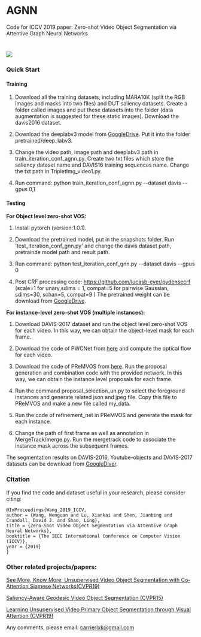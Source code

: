 # AGNN
Code for ICCV 2019 paper: Zero-shot Video Object Segmentation via Attentive Graph Neural Networks
#
![](../master/framework.png)
### Quick Start

#### Training
1. Download all the training datasets, including MARA10K (split the RGB images and masks into two files) and DUT saliency datasets. Create a folder called images and put these datasets into the folder (data augmentation is suggested for these static images). Download the davis2016 dataset. 

2. Download the deeplabv3 model from [GoogleDrive](https://drive.google.com/open?id=1hy0-BAEestT9H4a3Sv78xrHrzmZga9mj). Put it into the folder pretrained/deep_labv3.

3. Change the video path, image path and deeplabv3 path in train_iteration_conf_agnn.py.  Create two txt files which store the saliency dataset name and DAVIS16 training sequences name. Change the txt path in TripletImg_video1.py.

4. Run command: python train_iteration_conf_agnn.py --dataset davis --gpus 0,1

#### Testing
**For Object level zero-shot VOS:**

1. Install pytorch (version:1.0.1).

2. Download the pretrained model, put in the snapshots folder. Run 'test_iteration_conf_gnn.py' and change the davis dataset path, pretrainde model path and result path.

3. Run command:  python test_iteration_conf_gnn.py --dataset davis --gpus 0

4. Post CRF processing code: https://github.com/lucasb-eyer/pydensecrf (scale=1 for unary,sdims = 1, compat=5 for pairwise Gaussian, sdims=30, schan=5, compat=9
)
The pretrained weight can be download from [GoogleDrive](https://drive.google.com/open?id=1w4hWVC7ZTTVDJCQN6-vOVLY9JLJCru7G).

**For instance-level zero-shot VOS (multiple instances):**

1. Download DAVIS-2017 dataset and run the object level zero-shot VOS for each video. In this way, we can obtain the object-level mask for each frame. 

2. Download the code of PWCNet from [here](https://github.com/sniklaus/pytorch-pwc) and compute the optical flow for each video.

3. Download the code of PReMVOS from [here](https://github.com/JonathonLuiten/PReMVOS). Run the proposal generation and combination code with the provided network. In this way, we can obtain the instance level proposals for each frame. 

4. Run the command proposal_selection_un.py to select the foreground instances and generate related json and jpeg file. Copy this file to PReMVOS and make a new file called my_data.

5. Run the code of refinement_net in PReMVOS and generate the mask for each instance.

6. Change the path of first frame as well as annotation in MergeTrack/merge.py. Run the mergetrack code to associate the instance mask across the subsequent frames.


The segmentation results on DAVIS-2016, Youtube-objects and DAVIS-2017 datasets can be download from [GoogleDiver](https://drive.google.com/open?id=1w5nRgUdUz-OxUhEYjytYDXB_xa2r983_).


### Citation
If you find the code and dataset useful in your research, please consider citing:
```
@InProceedings{Wang_2019_ICCV,  
author = {Wang, Wenguan and Lu, Xiankai and Shen, Jianbing and Crandall, David J. and Shao, Ling},  
title = {Zero-Shot Video Object Segmentation via Attentive Graph Neural Networks},  
booktitle = {The IEEE International Conference on Computer Vision (ICCV)},  
year = {2019}  
}
```
### Other related projects/papers:
[See More, Know More: Unsupervised Video Object Segmentation with Co-Attention Siamese Networks(CVPR19)](https://github.com/carrierlxk/COSNet)

[Saliency-Aware Geodesic Video Object Segmentation (CVPR15)](https://github.com/wenguanwang/saliencysegment)

[Learning Unsupervised Video Primary Object Segmentation through Visual Attention (CVPR19)](https://github.com/wenguanwang/AGS)

Any comments, please email: carrierlxk@gmail.com
